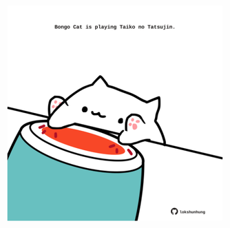 <!-- built at 30/06/2021, 05:01:22 UTC -->
<p align="center">
  <img width="500" height="500" src="./ReadmeImage.svg">
</p>
